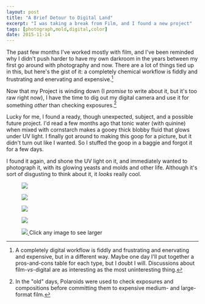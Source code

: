 ```yaml
---
layout: post
title: "A Brief Detour to Digital Land"
excerpt: "I was taking a break from Film, and I found a new project"
tags: [photograph,mold,digital,color]
date: 2015-11-14
---
```


The past few months I've worked mostly with film, and I've been reminded why I didn't push harder to have my own darkroom in the years between my first go around with photography and now. There are a lot of things tied up in this, but here's the gist of it: a completely chemical workflow is fiddly and frustrating and enervating and expensive.[^digital]

Now that my Project is winding down (I *promise* to write about it, but it's too raw right now), I have the time to dig out my digital camera and use it for something *other* than checking exposures.[^polaroid]

Lucky for me, I found a ready, though unexpected, subject, and a possible future project. I'd read a few months ago that tonic water (with quinine) when mixed with cornstarch makes a gooey thick blobby fluid that glows under UV light. I finally got around to making this goop for a picture, but it didn't turn out like I wanted. So I stuffed the goop in a baggie and forgot it for a few days.

I found it again, and shone the UV light on it, and immediately wanted to photograph it, with its glowing yeasts and molds and other life. Although it's sort of disgusting to think about it, it *looks* really cool.

<figure class="image-s">
  <a href="/images/posts/l/2015-11-14-barbara-tozier-alien-scape-1.jpg" title="Alien Scape 1">
    <img src="/images/posts/s/2015-11-14-barbara-tozier-alien-scape-1.jpg">
  </a>
</figure>

<figure class="image-s">
  <a href="/images/posts/l/2015-11-14-barbara-tozier-alien-scape-2.jpg" title="Alien Scape 2">
    <img src="/images/posts/s/2015-11-14-barbara-tozier-alien-scape-2.jpg">
  </a>
</figure>

<figure class="image-s">
  <a href="/images/posts/l/2015-11-14-barbara-tozier-alien-scape-3.jpg" title="Alien Scape 3">
    <img src="/images/posts/s/2015-11-14-barbara-tozier-alien-scape-3.jpg">
  </a>
</figure>

<figure class="image-s">
  <a href="/images/posts/l/2015-11-14-barbara-tozier-alien-scape-4.jpg" title="Alien Scape 4">
    <img src="/images/posts/s/2015-11-14-barbara-tozier-alien-scape-4.jpg">
  </a>
</figure>

<figure class="image-s">
  <a href="/images/posts/l/2015-11-14-barbara-tozier-alien-scape-5.jpg" title="Alien Scape 5">
    <img src="/images/posts/s/2015-11-14-barbara-tozier-alien-scape-5.jpg">
  </a>
    <span class="image-s-caption">Click any image to see larger</span>
</figure>



[^digital]: A completely digital workflow is fiddly and frustrating and enervating and expensive, but in a different way. Maybe one day I'll put together a pros-and-cons table for each type, but I doubt I will. Discussions about film-_vs_-digital are as interesting as the most uninteresting thing.

[^polaroid]: In the "old" days, Polaroids were used to check exposures and compositions before committing them to expensive medium- and large-format film.
